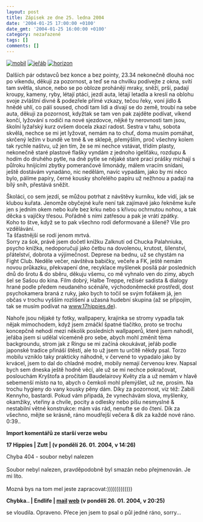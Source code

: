 ```yaml
---
layout: post
title: Zápisek ze dne 25. ledna 2004
date: '2004-01-25 17:00:00 +0100'
date_gmt: '2004-01-25 16:00:00 +0100'
category: nezařazené
tags: []
comments: []
---
```

<div >  <a href="%base_url%/assets/old-images/nokia.jpg"><img alt="mobil" src="%base_url%/assets/old-images/nokia.jpg"></a>  <a href="wallpaper.php"><img alt="jeřáb" src="%base_url%/assets/old-images/crane.jpg"></a>  <a href="wallpaper.php"><img alt="horizon" src="%base_url%/assets/old-images/horizon.jpg"></a>  </div>
<p>Dalších pár odstavců bez konce a bez pointy, 23.34 nekonečně dlouhá noc po  víkendu, děkuji za pozornost, a teď se na chvilku podívejte z okna, svítí  tam světla, slunce, nebo se po obloze prohánějí mraky, sněží, prší, padají  kroupy, kameny, ryby, létají ptáci, jezdí auta, létají letadla a kreslí na  oblohu svoje zvláštní divné &amp; podezřele přímé vzkazy, tečou řeky, voní  jídlo &amp; hnědé uhlí, co pálí soused, chodí tam lidi a dívají se do země,  troubí na sebe auta, děkuji za pozornost, kdyžtak se tam ven pak zajděte  podívat, víkend končí, lyžování s rodiči na nové sjezdovce, nějké ty nerovnosti  tam jsou, školní lyžařský kurz ovšem docela zkazí radost. Sestra v tahu,  sobota skvělá, nechce se mi jet lyžovat, nemám na to chuť, doma musím pomáhat,  skrčený ležím v bundě ve tmě &amp; ve sklepě, přemýšlím,  proč všechny kolem tak rychle naštvu, už jen tím, že se mi nechce vstávat,  třídím plasty, nekonečně staré plastové flašky vyndám z jednoho igeliťáku,  rozdupu &amp; hodím do druhého pytle, na dně pytle se nějaké staré prací prášky  míchají s půlroku hnijícími zbytky pomerančové limonády, málem vracím  snídani, ještě dostávám vynadáno, nic nedělám, navíc vypadám, jako by mi něco  bylo, pálíme papíry, černé kousky shořelého papíru už nežhnou a padají na  bílý sníh, přestává sněžit.</p>
<p>Školáci, co sem jezdí, se můžou potrhat z návštěvy kurníku, kde vidí,  jak se klubou kuřata. Jenomže obyčejné kuře není tak zajímavé jako řekněme  kuře jen s jedním okem nebo kuře bez krku nebo s křivou ochrnutou nohou,  a tak děcka s vajíčky třesou. Pořádně s nimi zatřesou a pak je vrátí zpátky.<br>  Koho to štve, když se to pak všechno rodí deformované a šílené? Vše pro  vzdělávání.<br> Ta šťastnější se rodí jenom mrtvá.<br>  Sorry za šok, právě jsem dočetl knížku Zalknutí od Chucka Palahniuka,  psycho knížka, nedoporučuji jako četbu na dovolenou, krutost, šílenství,  přátelství, dobrota a výjimečnost. Deprese na bednu, už se chystám na Fight  Club. Neděle večer, návštěva babičky, večeře a FK, ještě nemám novou průkazku,  překvapení dne, recyklace myšlenek posílá pár posledních dnů do šrotu &amp; do  sběru, děkuju všemu, co mě vyhnalo ven do zimy, abych šel se Sašou do kina.  Film dobrý, Halbe Treppe, režisér sadista &amp; dialogy hrané podle  předem neudaného scénáře, východoněmecké prostředí, dost psychokamera  braná z ruky, jako bych to točil se svým foťákem já, jen občas v trochu  vyšším rozlišení a užasná hudební skupina (až se připojím, tak se musím podívat  na <a href="http://www.17hippies.de">www.17hippies.de</a>).</p>
<p>Nahoře jsou nějaké ty fotky, wallpapery, krajinka se stromy vypadla tak  nějak mimochodem, když jsem zmáčkl špatné tlačítko, proto se trochu koncepčně  nehodí mezi několik posledních wallpaperů, které jsem nahodil, jeřába jsem  si udělal víceméně pro sebe, abych mohl změnit téma backgroundu, strom jak  z Ringu se mi začíná okoukávat, jeřáb podle japonské tradice přináší  štěstí, ale to už jsem tu určitě někdy psal. Torzo mobilu vzniklo taky prakticky  náhodně, v červené to vypadalo jako by krvácel, jsem to dal do chladné  modré, mobily nemají červenou krev. Napsal bych sem dneska ještě hodně věcí,  ale už se mi nechce pokračovat, poslouchám Kryštofa a pročítám Baudelairovy  Květy zla a už nemám v hlavě sebemenší místo na to, abych o čemkoli mohl  přemýšlet, už ne, prosím. Na trochu hygieny do vany kousky pěny dám.  Díky za pozornost, viz též: Zabili Kennyho, bastardi.  Pokud vám připadá, že vynechávám slova, myšlenky, okamžiky, vteřiny a chvíle,  pocity a odlesky nebo píšu nesmyslné &amp; nestabilní  větné konstrukce: mám vás rád, nenuťte se do čtení. Dík za všechno,  mějte se krásně, ráno moudřejší večera &amp; dík za každé nové ráno. 0:39.. </p>
<div class="import-komentaru">
<p><strong>Import komentářů ze starší verze webu</strong></p>
<div class="comment">
<p style="font-weight:bold"><span class="compredmet">17 Hippies</span> | <span class="comname">Zutt</span> | (v&nbsp;pondělí&nbsp;26.&nbsp;01.&nbsp;2004,&nbsp;v&nbsp;14:26)</p>
<p>Chyba 404 - soubor nebyl nalezen <br>  <br> Soubor nebyl nalezen, pravděpodobně byl smazán nebo přejmenován. Je mi líto.  <br>  <br> Mozná bys na tom mel jeste zapracovat:))))))))))))) </p>
</div>
<div class="comment">
<p style="font-weight:bold"><span class="compredmet">Chybka..</span> | <span class="comname">Endlife</span> |  <a href="mailto:jan.martinek@post.cz">mail</a>  <a href="http://podnebi.wz.cz">web</a> (v&nbsp;pondělí&nbsp;26.&nbsp;01.&nbsp;2004,&nbsp;v&nbsp;20:25)</p>
<p>se vloudila. Opraveno. Přece jen jsem to psal o půl jedné ráno, sorry... </p>
</div>
</div>
